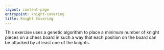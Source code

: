 ```yaml
---
layout: content-page
entrypoint: knight-covering
title: Knight Covering
---
```


This exercise uses a genetic algorithm to place a minimum number of knight pieces on a chess board
in such a way that each position on the board can be attacked by at least one of the knights.

<div class="interactive-region">
  <knight-covering></knight-covering>
</div>
